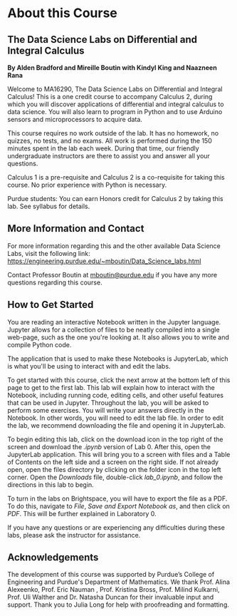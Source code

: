 # About this Course
## The Data Science Labs on Differential and Integral Calculus
**By Alden Bradford and Mireille Boutin with Kindyl King and Naazneen Rana**

Welcome to MA16290, The Data Science Labs on Differential and Integral Calculus! This is a one credit course to accompany Calculus 2, during which you will discover applications of differential and integral calculus to data science. You will also learn to program in Python and to use Arduino sensors and microprocessors to acquire data.

This course requires no work outside of the lab. It has no homework, no quizzes, no tests, and no exams. All work is performed during the 150 minutes spent in the lab each week. During that time, our friendly undergraduate instructors are there to assist you and answer all your questions.

Calculus 1 is a pre-requisite and Calculus 2 is a co-requisite for taking this course. No prior experience with Python is necessary.

Purdue students: You can earn Honors credit for Calculus 2 by taking this lab. See syllabus for details.
<br>

## More Information and Contact

For more information regarding this and the other available Data Science Labs, visit the following link: 
https://engineering.purdue.edu/~mboutin/Data_Science_labs.html

Contact Professor Boutin at mboutin@purdue.edu if you have any more questions regarding this course.
<br>

## How to Get Started

You are reading an interactive Notebook written in the Jupyter language. Jupyter allows for a collection of files to be neatly compiled into a single web-page, such as the one you're looking at. It also allows you to write and compile Python code. 

The application that is used to make these Notebooks is JupyterLab, which is what you'll be using to interact with and edit the labs. 

To get started with this course, click the next arrow at the bottom left of this page to get to the first lab. This lab will explain how to interact with the Notebook, including running code, editing cells, and other useful features that can be used in Jupyter. Throughout the lab, you will be asked to perform some exercises. You will write your answers directly in the Notebook. In other words, you will need to edit the lab file. In order to edit the lab, we recommend downloading the file and opening it in JupyterLab.

To begin editing this lab, click on the download icon in the top right of the screen and download the *.ipynb* version of Lab 0. After this, open the JupyterLab application. This will bring you to a screen with files and a Table of Contents on the left side and a screen on the right side. If not already open, open the files directory by clicking on the folder icon in the top left corner. Open the *Downloads* file, double-click *lab_0.ipynb*, and follow the directions in this lab to begin.

To turn in the labs on Brightspace, you will have to export the file as a PDF. To do this, navigate to *File*, *Save and Export Notebook as*, and then click on *PDF*. This will be further explained in Laboratory 0.

If you have any questions or are experiencing any difficulties during these labs, please ask the instructor for assistance.

## Acknowledgements

The development of this course was supported by Purdue’s College of Engineering and Purdue's Department of Mathematics. We thank Prof. Alina Alexeenko, Prof. Eric Nauman , Prof.  Kristina Bross, Prof. Milind Kulkarni, Prof. Uli Walther and Dr. Natasha Duncan for their invaluable input and support. Thank you to Julia Long for help with proofreading and formatting. 